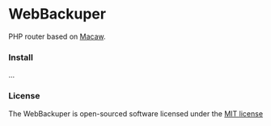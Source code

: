 WebBackuper
=====

PHP router based on [Macaw](https://github.com/NoahBuscher/Macaw).

### Install

...

### License

The WebBackuper is open-sourced software licensed under the [MIT license](http://opensource.org/licenses/MIT)
